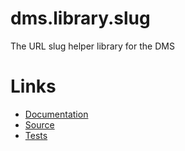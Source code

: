 dms.library.slug
================

The URL slug helper library for the DMS

Links
=====

 - [Documentation](./docs/)
 - [Source](./src/)
 - [Tests](./tests/)